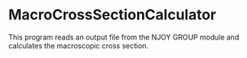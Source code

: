# MacroCrossSectionCalculator
This program reads an output file from the NJOY GROUP module and calculates the macroscopic cross section.
